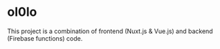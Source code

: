 # ol0lo

This project is a combination of frontend (Nuxt.js & Vue.js) and backend (Firebase functions) code.
